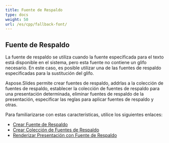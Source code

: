 ```yaml
---
title: Fuente de Respaldo
type: docs
weight: 50
url: /es/cpp/fallback-font/
---
```


## **Fuente de Respaldo**
La fuente de respaldo se utiliza cuando la fuente especificada para el texto está disponible en el sistema, pero esta fuente no contiene un glifo necesario. En este caso, es posible utilizar una de las fuentes de respaldo especificadas para la sustitución del glifo.

Aspose.Slides permite crear fuentes de respaldo, addrlas a la colección de fuentes de respaldo, establecer la colección de fuentes de respaldo para una presentación determinada, eliminar fuentes de respaldo de la presentación, especificar las reglas para aplicar fuentes de respaldo y otras.

Para familiarizarse con estas características, utilice los siguientes enlaces:

- [Crear Fuente de Respaldo](/slides/es/cpp/create-fallback-font)
- [Crear Colección de Fuentes de Respaldo](/slides/es/cpp/create-fallback-fonts-collection)
- [Renderizar Presentación con Fuente de Respaldo](/slides/es/cpp/render-presentation-with-fallback-font)